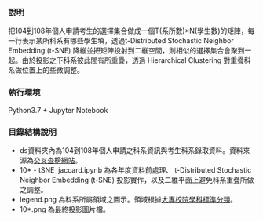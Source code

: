 ### 說明
把104到108年個人申請考生的選擇集合做成一個T(系所數)×N(學生數)的矩陣，每一行表示某所科系有哪些學生填，透過t-Distributed Stochastic Neighbor Embedding (t-SNE) 降維並把矩陣投射到二維空間，則相似的選擇集合會聚到一起。由於投影之下科系彼此間有所重疊，透過 Hierarchical Clustering 對重疊科系做位置上的些微調整。

### 執行環境
Python3.7 + Jupyter Notebook

### 目錄結構說明
* ds資料夾內為104到108年個人申請之科系資訊與考生科系錄取資料。資料來源為<a href="https://www.com.tw/cross/?__cf_chl_jschl_tk__=06be384d9d4f5ac282bdb530b9a8a89ac6e588b8-1590161150-0-AWsb-xTrWdfw_cLTPEvZX2yMPSKIrFiEuhA_AG45dsGC0HQmn3xBwJUGT5hF_rPTSCDRxGeARPs82AWyG0eSuIPJTHk9KUMFhJGefReUCHVIkx9FP0o4kUkKubGIM76RE-xUX6nbXBCqf_FkfiyoTJkRpt2oBtrZ5XTXJKjSaO4sgQPQugKuC8y-Mz7sWgp01dp1mJCybuTqXYV4TZKQlOh5_mDJxCws9FTumOqdJKGhgakcDKXYpj71p4W-DkwblIFjITKgR1TnJGzb0Skp1_bf8OErkYoGWhSTjlByqNf3">交叉查榜網站</a>。
* 10* - tSNE_jaccard.ipynb 為各年度資料前處理、 t-Distributed Stochastic Neighbor Embedding (t-SNE) 投影實作，以及二維平面上避免科系重疊所做之調整。
* legend.png 為科系所屬領域之圖示。領域根據<a href="https://stats.moe.gov.tw/bcode/">大專校院學科標準分類</a>。
* 10*.png 為最終投影圖片檔。

